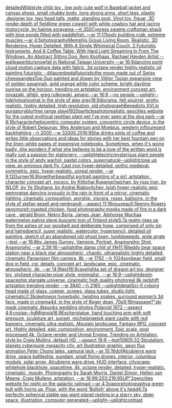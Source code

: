 [detailed](https://www.ebank.nz/aiartgenerator?category=detailed)[Wild](https://www.ebank.nz/aiartgenerator?category=Wild)[style chibi toy , low poly cute wolf in Baseball jacket and canvas shoes, small chubby body ,long strong arms ,short legs, plastic ,designer toy, two head talls, matte ,standing post, Vinyl toy, figuar ,3D render,depth of field](https://www.ebank.nz/aiartgenerator?category=style%20chibi%20toy%20%2C%20low%20poly%20cute%20wolf%20in%20Baseball%20jacket%20and%20canvas%20shoes%2C%20small%20chubby%20body%20%2Clong%20strong%20arms%20%2Cshort%20legs%2C%20plastic%20%2Cdesigner%20toy%2C%20two%20head%20talls%2C%20matte%20%2Cstanding%20post%2C%20Vinyl%20toy%2C%20figuar%20%2C3D%20render%2Cdepth%20of%20field)[lime green cowgirl with white cowboy hat and racing motorcycle, by hajime sorayama —h 350](https://www.ebank.nz/aiartgenerator?category=lime%20green%20cowgirl%20with%20white%20cowboy%20hat%20and%20racing%20motorcycle%2C%20by%20hajime%20sorayama%20%E2%80%94h%20350)[Cypress swamp craftsman shack with blue ponds filled with paddlefish. —ar 11:17](https://www.ebank.nz/aiartgenerator?category=Cypress%20swamp%20craftsman%20shack%20with%20blue%20ponds%20filled%20with%20paddlefish.%20%E2%80%94ar%2011%3A17)[body building crab, extreme muscles —ar 4:5](https://www.ebank.nz/aiartgenerator?category=body%20building%20crab%2C%20extreme%20muscles%20%E2%80%94ar%204%3A5)[photography](https://www.ebank.nz/aiartgenerator?category=photography)[Memphis Group Living Room, Realistic, 3D Rendering, Hyper Detailed, With A Single Whimsical Couch, 2 Futuristic Instruments, And A Coffee Table, With Hard Light Streaming In From The Windows, An Abstract Sitting Dog, Rem Koolhaas, Rachael Hayden Artist --wallpaper](https://www.ebank.nz/aiartgenerator?category=Memphis%20Group%20Living%20Room%2C%20Realistic%2C%203D%20Rendering%2C%20Hyper%20Detailed%2C%20With%20A%20Single%20Whimsical%20Couch%2C%202%20Futuristic%20Instruments%2C%20And%20A%20Coffee%20Table%2C%20With%20Hard%20Light%20Streaming%20In%20From%20The%20Windows%2C%20An%20Abstract%20Sitting%20Dog%2C%20Rem%20Koolhaas%2C%20Rachael%20Hayden%20Artist%20--wallpaper)[blur](https://www.ebank.nz/aiartgenerator?category=blur)[snowfall in National Taiwan University --ar 16:9](https://www.ebank.nz/aiartgenerator?category=snowfall%20in%20National%20Taiwan%20University%20--ar%2016%3A9)[dancing point cloud motion capture data with fabric, 3d octane render highly realistic oil painting futuristic - @laurenbedal](https://www.ebank.nz/aiartgenerator?category=dancing%20point%20cloud%20motion%20capture%20data%20with%20fabric%2C%203d%20octane%20render%20highly%20realistic%20oil%20painting%20futuristic%20-%20%40laurenbedal)[futuristic](https://www.ebank.nz/aiartgenerator?category=futuristic)[the moon made out of Swiss cheese](https://www.ebank.nz/aiartgenerator?category=the%20moon%20made%20out%20of%20Swiss%20cheese)[angles](https://www.ebank.nz/aiartgenerator?category=angles)[Top Gun painted and drawn by Viktor Tsoi](https://www.ebank.nz/aiartgenerator?category=Top%20Gun%20painted%20and%20drawn%20by%20Viktor%20Tsoi)[an expansive view of golden savannah, gold orange white color scheme, bright daytime sunrise on the horizon, trending on artstation, environment concept art, miyazaki, gihbli, greg rutkowski, amano --ar 16:9 --no people --uplight](https://www.ebank.nz/aiartgenerator?category=an%20expansive%20view%20of%20golden%20savannah%2C%20gold%20orange%20white%20color%20scheme%2C%20bright%20daytime%20sunrise%20on%20the%20horizon%2C%20trending%20on%20artstation%2C%20environment%20concept%20art%2C%20miyazaki%2C%20gihbli%2C%20greg%20rutkowski%2C%20amano%20--ar%2016%3A9%20--no%20people%20--uplight)[--hd](https://www.ebank.nz/aiartgenerator?category=--hd)[photoshoot](https://www.ebank.nz/aiartgenerator?category=photoshoot)[rat in the style of alex grey](https://www.ebank.nz/aiartgenerator?category=rat%20in%20the%20style%20of%20alex%20grey)[16:9](https://www.ebank.nz/aiartgenerator?category=16%3A9)[diorama, felt squirrel, grotty, realistic, highly detailed, high resolution, old photograph](https://www.ebank.nz/aiartgenerator?category=diorama%2C%20felt%20squirrel%2C%20grotty%2C%20realistic%2C%20highly%20detailed%2C%20high%20resolution%2C%20old%20photograph)[Benedicto XVI in purgatory](https://www.ebank.nz/aiartgenerator?category=Benedicto%20XVI%20in%20purgatory)[blur](https://www.ebank.nz/aiartgenerator?category=blur)[free range slave](https://www.ebank.nz/aiartgenerator?category=free%20range%20slave)[1920](https://www.ebank.nz/aiartgenerator?category=1920)[particles](https://www.ebank.nz/aiartgenerator?category=particles)[photorealistic geocities website for the cutest mythical reptilian plant pet I’ve ever seen at the dog park —ar 9:16](https://www.ebank.nz/aiartgenerator?category=photorealistic%20geocities%20website%20for%20the%20cutest%20mythical%20reptilian%20plant%20pet%20I%E2%80%99ve%20ever%20seen%20at%20the%20dog%20park%20%E2%80%94ar%209%3A16)[character](https://www.ebank.nz/aiartgenerator?category=character)[heliocentric computer system, concentric circle device, in the style of Robert Delaunay, Wes Anderson and Moebius, western inflouresent backlighting --h 2000 --w 3200](https://www.ebank.nz/aiartgenerator?category=heliocentric%20computer%20system%2C%20concentric%20circle%20device%2C%20in%20the%20style%20of%20Robert%20Delaunay%2C%20Wes%20Anderson%20and%20Moebius%2C%20western%20inflouresent%20backlighting%20--h%202000%20--w%203200)[0.25](https://www.ebank.nz/aiartgenerator?category=0.25)[16:9](https://www.ebank.nz/aiartgenerator?category=16%3A9)[She drinks pints of coffee and writes little observations and ideas for stories with her best fountain pen on the linen-white pages of expensive notebooks. Sometimes, when it's going badly, she wonders if what she believes to be a love of the written word is really just a passion for stationery. --uplight](https://www.ebank.nz/aiartgenerator?category=She%20drinks%20pints%20of%20coffee%20and%20writes%20little%20observations%20and%20ideas%20for%20stories%20with%20her%20best%20fountain%20pen%20on%20the%20linen-white%20pages%20of%20expensive%20notebooks.%20Sometimes%2C%20when%20it%27s%20going%20badly%2C%20she%20wonders%20if%20what%20she%20believes%20to%20be%20a%20love%20of%20the%20written%20word%20is%20really%20just%20a%20passion%20for%20stationery.%20--uplight)[](https://www.ebank.nz/aiartgenerator?category=)[electric](https://www.ebank.nz/aiartgenerator?category=electric)[mysterious plant people in the style of andy warhol, pastel colors, supernatural](https://www.ebank.nz/aiartgenerator?category=mysterious%20plant%20people%20in%20the%20style%20of%20andy%20warhol%2C%20pastel%20colors%2C%20supernatural)[--uplight](https://www.ebank.nz/aiartgenerator?category=--uplight)[close up view. an ominous dark fly. Cast iron hyper-detailed. gothic medieval. symmetric. epic. hyper-realistic. unreal render. --ar 9:12](https://www.ebank.nz/aiartgenerator?category=close%20up%20view.%20an%20ominous%20dark%20fly.%20Cast%20iron%20hyper-detailed.%20gothic%20medieval.%20symmetric.%20epic.%20hyper-realistic.%20unreal%20render.%20--ar%209%3A12)[Gurney](https://www.ebank.nz/aiartgenerator?category=Gurney)[16.9](https://www.ebank.nz/aiartgenerator?category=16.9)[together](https://www.ebank.nz/aiartgenerator?category=together)[beautiful portrait painting of a girl ,artstation , character concept art ,rococo, by Kittichai Rueangchaichan, by ross tran, by WLOP, by Ye Shuhang, by Andrei Riabovitchev, loish,](https://www.ebank.nz/aiartgenerator?category=beautiful%20portrait%20painting%20of%20a%20girl%20%2Cartstation%20%2C%20character%20concept%20art%20%2Crococo%2C%20by%20Kittichai%20Rueangchaichan%2C%20by%20ross%20tran%2C%20by%20WLOP%2C%20by%20Ye%20Shuhang%2C%20by%20Andrei%20Riabovitchev%2C%20loish%2C)[hyper-realistic epic pennywise dancing joyously in the rain in front of a mirror. cinematic lighting, cinematic composition,  worship,  viscera, roses, balloons, in the style of stefan gesell and rembrandt --aspect 11:16](https://www.ebank.nz/aiartgenerator?category=hyper-realistic%20epic%20pennywise%20dancing%20joyously%20in%20the%20rain%20in%20front%20of%20a%20mirror.%20cinematic%20lighting%2C%20cinematic%20composition%2C%20%20worship%2C%20%20viscera%2C%20roses%2C%20balloons%2C%20in%20the%20style%20of%20stefan%20gesell%20and%20rembrandt%20--aspect%2011%3A16)[nouveau](https://www.ebank.nz/aiartgenerator?category=nouveau)[5:5](https://www.ebank.nz/aiartgenerator?category=5%3A5)[kenny Rogers xenomorph roasted chicken, food photography,](https://www.ebank.nz/aiartgenerator?category=kenny%20Rogers%20xenomorph%20roasted%20chicken%2C%20food%20photography%2C)[monks made of fire in a dark cave , gerald Brom, Nekro Borja, James Jean, Alphonse Mucha](https://www.ebank.nz/aiartgenerator?category=monks%20made%20of%20fire%20in%20a%20dark%20cave%20%2C%20gerald%20Brom%2C%20Nekro%20Borja%2C%20James%20Jean%2C%20Alphonse%20Mucha)[a watermelon eating steve buscemi tom of finland style](https://www.ebank.nz/aiartgenerator?category=a%20watermelon%20eating%20steve%20buscemi%20tom%20of%20finland%20style)[5:7](https://www.ebank.nz/aiartgenerator?category=5%3A7)[a realm rises up from the ashes of our goodwill and deliberate hope, comprised of only sin and hatred](https://www.ebank.nz/aiartgenerator?category=a%20realm%20rises%20up%20from%20the%20ashes%20of%20our%20goodwill%20and%20deliberate%20hope%2C%20comprised%20of%20only%20sin%20and%20hatred)[pencil, super realistic, watercolor, hyperpencil, detailed oil painting, sketch of an abandoned old ghost town, tumbleweeds, wide angle --test --ar 16:8](https://www.ebank.nz/aiartgenerator?category=pencil%2C%20super%20realistic%2C%20watercolor%2C%20hyperpencil%2C%20detailed%20oil%20painting%2C%20sketch%20of%20an%20abandoned%20old%20ghost%20town%2C%20tumbleweeds%2C%20wide%20angle%20--test%20--ar%2016%3A8)[by James Gurney, Vampire, Portrait, Anamorphic Shot, Anamorphic --ar 2:3](https://www.ebank.nz/aiartgenerator?category=by%20James%20Gurney%2C%20Vampire%2C%20Portrait%2C%20Anamorphic%20Shot%2C%20Anamorphic%20--ar%202%3A3)[9:16](https://www.ebank.nz/aiartgenerator?category=9%3A16)[--uplight](https://www.ebank.nz/aiartgenerator?category=--uplight)[the damp chill of life](https://www.ebank.nz/aiartgenerator?category=the%20damp%20chill%20of%20life)[11:16](https://www.ebank.nz/aiartgenerator?category=11%3A16)[teddy bear space station near a black star atmospheric, chaotic, ultrarealistic highly detailed, cinematic Panavision film camera, 8k --w 1792 --h 1024](https://www.ebank.nz/aiartgenerator?category=teddy%20bear%20space%20station%20near%20a%20black%20star%20atmospheric%2C%20chaotic%2C%20ultrarealistic%20highly%20detailed%2C%20cinematic%20Panavision%20film%20camera%2C%208k%20--w%201792%20--h%201024)[soybean field, small dog in field, cgi, details, concept art, landscape, epic, cinematic, atmospheric, 4k, --ar 14:9](https://www.ebank.nz/aiartgenerator?category=soybean%20field%2C%20small%20dog%20in%20field%2C%20cgi%2C%20details%2C%20concept%20art%2C%20landscape%2C%20epic%2C%20cinematic%2C%20atmospheric%2C%204k%2C%20--ar%2014%3A9)[text](https://www.ebank.nz/aiartgenerator?category=text)[16:9](https://www.ebank.nz/aiartgenerator?category=16%3A9)[cave](https://www.ebank.nz/aiartgenerator?category=cave)[light](https://www.ebank.nz/aiartgenerator?category=light)[a set of dragon art toy, designer toy ,stylized character,pixar style, minimalist , --ar 16:9](https://www.ebank.nz/aiartgenerator?category=a%20set%20of%20dragon%20art%20toy%2C%20designer%20toy%20%2Cstylized%20character%2Cpixar%20style%2C%20minimalist%20%2C%20--ar%2016%3A9)[--uplight](https://www.ebank.nz/aiartgenerator?category=--uplight)[destin spaceship stargate universe, cinematic high quality photoreal 8k redshift artstation trending render --w 3840 --h 2160 --uplight](https://www.ebank.nz/aiartgenerator?category=destin%20spaceship%20stargate%20universe%2C%20cinematic%20high%20quality%20photoreal%208k%20redshift%20artstation%20trending%20render%20--w%203840%20--h%202160%20--uplight)[detail](https://www.ebank.nz/aiartgenerator?category=detail)[Sci-fi cyborg head made of glass, copper, screws, glass tubes, studio light, cinematic](https://www.ebank.nz/aiartgenerator?category=Sci-fi%20cyborg%20head%20made%20of%20glass%2C%20copper%2C%20screws%2C%20glass%20tubes%2C%20studio%20light%2C%20cinematic)[2:3](https://www.ebank.nz/aiartgenerator?category=2%3A3)[bokeh](https://www.ebank.nz/aiartgenerator?category=bokeh)[neon hyperbolic, twisting snakes, surround woman’s 3d face, made in cinema4d, in the style of Roger dean, 70s](https://www.ebank.nz/aiartgenerator?category=neon%20hyperbolic%2C%20twisting%20snakes%2C%20surround%20woman%E2%80%99s%203d%20face%2C%20made%20in%20cinema4d%2C%20in%20the%20style%20of%20Roger%20dean%2C%2070s)[9:16](https://www.ebank.nz/aiartgenerator?category=9%3A16)[massage?"](https://www.ebank.nz/aiartgenerator?category=massage%3F%22)[ski mask cinematic 4k](https://www.ebank.nz/aiartgenerator?category=ski%20mask%20cinematic%204k)[punks  wedding photos Polaroid 1972 --aspect 4:6](https://www.ebank.nz/aiartgenerator?category=punks%20%20wedding%20photos%20Polaroid%201972%20--aspect%204%3A6)[<noise](https://www.ebank.nz/aiartgenerator?category=%3Cnoise)[--hd](https://www.ebank.nz/aiartgenerator?category=--hd)[Mignola](https://www.ebank.nz/aiartgenerator?category=Mignola)[16:9](https://www.ebank.nz/aiartgenerator?category=16%3A9)[Escher](https://www.ebank.nz/aiartgenerator?category=Escher)[statue, hand touching arm with soft pressure, sculpture art, sunset, michelangelo](https://www.ebank.nz/aiartgenerator?category=statue%2C%20hand%20touching%20arm%20with%20soft%20pressure%2C%20sculpture%20art%2C%20sunset%2C%20michelangelo)[A giant castle with red banners, cinematic ultra realistic. Moutain landscape. Fantasy RPG, concept art. Highly detailed, epic composition, environment. Epic scale, post processed 4k, Octane render and Unreal Engine. Trending on Artstation, style by Craig Mullins, default HD, --aspect 16:9 --test](https://www.ebank.nz/aiartgenerator?category=A%20giant%20castle%20with%20red%20banners%2C%20cinematic%20ultra%20realistic.%20Moutain%20landscape.%20Fantasy%20RPG%2C%20concept%20art.%20Highly%20detailed%2C%20epic%20composition%2C%20environment.%20Epic%20scale%2C%20post%20processed%204k%2C%20Octane%20render%20and%20Unreal%20Engine.%20Trending%20on%20Artstation%2C%20style%20by%20Craig%20Mullins%2C%20default%20HD%2C%20--aspect%2016%3A9%20--test)[1080](https://www.ebank.nz/aiartgenerator?category=1080)[5:3](https://www.ebank.nz/aiartgenerator?category=5%3A3)[2:3](https://www.ebank.nz/aiartgenerator?category=2%3A3)[brutalism, planets cyberpunk megacity city, art illustration graphic, aeon flux animation Peter Chung latex, samurai jack --ar 10:16](https://www.ebank.nz/aiartgenerator?category=brutalism%2C%20planets%20cyberpunk%20megacity%20city%2C%20art%20illustration%20graphic%2C%20aeon%20flux%20animation%20Peter%20Chung%20latex%2C%20samurai%20jack%20--ar%2010%3A16)[dof](https://www.ebank.nz/aiartgenerator?category=dof)[Alcubierre warp drive, space battleship, gundam, small flying drones, interior, columbus module, solar array, Alcubierre warp drive, HUD interface, cityscape, whitehole blackhole, spacetime, 4k, octane render, detailed, hyper-realistic, cinematic, moody, Photography by Sarah Morris, Daniel Simon, Hellen van Meene, Craig Mullens, artstation, --ar 16:9](https://www.ebank.nz/aiartgenerator?category=Alcubierre%20warp%20drive%2C%20space%20battleship%2C%20gundam%2C%20small%20flying%20drones%2C%20interior%2C%20columbus%20module%2C%20solar%20array%2C%20Alcubierre%20warp%20drive%2C%20HUD%20interface%2C%20cityscape%2C%20whitehole%20blackhole%2C%20spacetime%2C%204k%2C%20octane%20render%2C%20detailed%2C%20hyper-realistic%2C%20cinematic%2C%20moody%2C%20Photography%20by%20Sarah%20Morris%2C%20Daniel%20Simon%2C%20Hellen%20van%20Meene%2C%20Craig%20Mullens%2C%20artstation%2C%20--ar%2016%3A9)[9:20](https://www.ebank.nz/aiartgenerator?category=9%3A20)[3:2](https://www.ebank.nz/aiartgenerator?category=3%3A2)[16:9](https://www.ebank.nz/aiartgenerator?category=16%3A9)[SUP"](https://www.ebank.nz/aiartgenerator?category=SUP%22)[2](https://www.ebank.nz/aiartgenerator?category=2)[geocities website for night on the galactic railroad —ar 4:3](https://www.ebank.nz/aiartgenerator?category=geocities%20website%20for%20night%20on%20the%20galactic%20railroad%20%E2%80%94ar%204%3A3)[vapor](https://www.ebank.nz/aiartgenerator?category=vapor)[photography](https://www.ebank.nz/aiartgenerator?category=photography)[a green bull with horns up, Pixar, with the word ‘Bullish’ above it's head](https://www.ebank.nz/aiartgenerator?category=a%20green%20bull%20with%20horns%20up%2C%20Pixar%2C%20with%20the%20word%20%E2%80%98Bullish%E2%80%99%20above%20it%27s%20head)[4:7](https://www.ebank.nz/aiartgenerator?category=4%3A7)[a perfectly spherical stable gas giant planet resting in a starry sky, deep space, illustration, computer generated](https://www.ebank.nz/aiartgenerator?category=a%20perfectly%20spherical%20stable%20gas%20giant%20planet%20resting%20in%20a%20starry%20sky%2C%20deep%20space%2C%20illustration%2C%20computer%20generated)[--uplight](https://www.ebank.nz/aiartgenerator?category=--uplight)[--uplight](https://www.ebank.nz/aiartgenerator?category=--uplight)[contrast](https://www.ebank.nz/aiartgenerator?category=contrast)